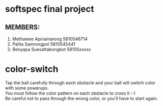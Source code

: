 # softspec final project
## MEMBERS: 
1. Methawee Apinainarong    5810546714<br>
2. Palita Samrongpol        5810545441<br>
3. Benyapa Suesattabongkot  58105xxxxx<br>

# color-switch

<p>Tap the ball carefully through each obstacle and your ball will switch color with some powerups.<br>
You must follow the color pattern on each obstacle to cross it :-)<br>
Be careful not to pass through the wrong color, or you’ll have to start again.</p>






